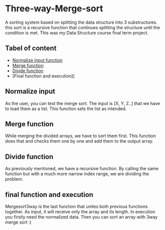 # Three-way-Merge-sort
A sorting system based on splitting the data structure into 3 substructures. this sort is a recursive function that continues splitting the structure until the condition is met. 
This was my Data Structure course final term project.

## Tabel of content
- [Normalize input function](https://github.com/KimiyaVahidMotlagh/Three-way-Merge-sort#normalize-input) <br/>
- [Merge function](https://github.com/KimiyaVahidMotlagh/Three-way-Merge-sort#merge-function) <br/>
- [Divide function](https://github.com/KimiyaVahidMotlagh/Three-way-Merge-sort/blob/main/README.md#divide-function) <br/>
- [Final function and execution](

## Normalize input
As the user, you can test the merge sort. The input is [X, Y, Z..] that we have to load them as a list. This function sets the list as intended.

## Merge function
While merging the divided arrays, we have to sort them first. This function does that and checks them one by one and add them to the output array. 

## Divide function
As previously mentioned, we have a recursive function. By calling the same function but with a much more narrow index range, we are dividing the problem. 


## final function and execution
Mergesort3way is the last function that unites both previous functions together. As input, it will receive only the array and its length. 
In execution you firstly need the normalized data. Then you can sort an array with 3way merge sort :)

